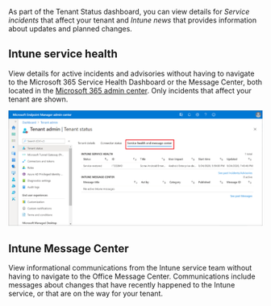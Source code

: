 As part of the Tenant Status dashboard, you can view details for *Service incidents* that affect your tenant and *Intune news* that provides information about updates and planned changes.

## Intune service health
View details for active incidents and advisories without having to navigate to the Microsoft 365 Service Health Dashboard or the Message Center, both located in the [Microsoft 365 admin center](https://admin.microsoft.com?azure-portal=true). Only incidents that affect your tenant are shown.  

![Screenshot of Intune Tenant Status in Microsoft Endpoint Manager](../media/intro-to-endpoint-manager-28.png)

## Intune Message Center  
View informational communications from the Intune service team without having to navigate to the Office Message Center. Communications include messages about changes that have recently happened to the Intune service, or that are on the way for your tenant.  
